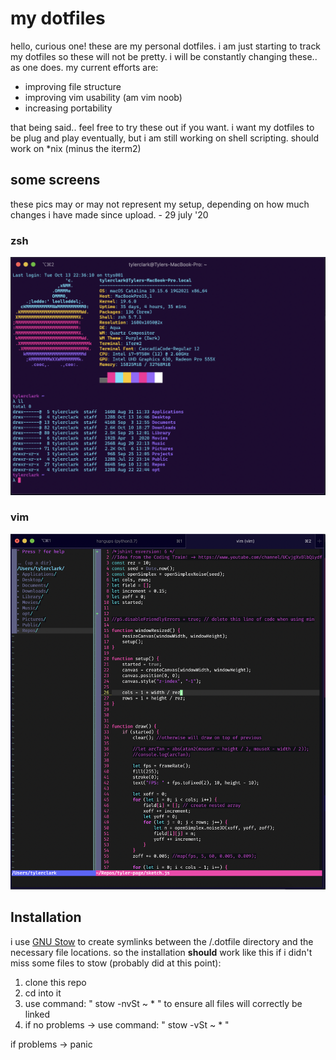 # my dotfiles

hello, curious one! these are my personal dotfiles. i am just starting to track my dotfiles so these will not be pretty. i will be constantly changing these.. as one does. 
my current efforts are:

* improving file structure
* improving vim usability (am vim noob)
* increasing portability

that being said.. feel free to try these out if you want. i want my dotfiles to be plug and play eventually, but i am still working on shell scripting. should work on *nix (minus the iterm2)

## some screens

these pics may or may not represent my setup, depending on how much changes i have made since upload. - 29 july '20

### zsh

![zsh screenshot](pics/ty-shell2.png)

### vim

![vim screenshot](pics/ty-vim.png)

## Installation

i use [GNU Stow](https://www.gnu.org/software/stow/manual/stow.html) to create symlinks between the /.dotfile directory and the necessary file locations. so the installation **should** work like this if i didn't miss some files to stow (probably did at this point):

1. clone this repo
2. cd into it
3. use command: " stow -nvSt ~ * " to ensure all files will correctly be linked
4. if no problems -> use command: " stow -vSt ~ * "

if problems -> panic
